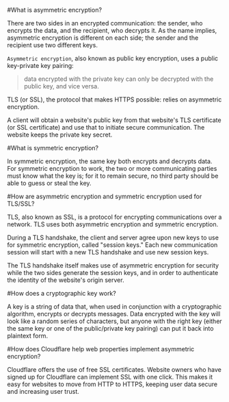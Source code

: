 #What is asymmetric encryption?

There are two sides in an encrypted communication: the sender, who encrypts the data,
and the recipient, who decrypts it. As the name implies, asymmetric encryption is
different on each side; the sender and the recipient use two different keys.

`Asymmetric encryption`, also known as public key encryption, uses a public key-private key pairing:

> data encrypted with the private key can only be decrypted with the public key, and vice versa.

TLS (or SSL), the protocol that makes HTTPS possible: relies on asymmetric encryption.

A client will obtain a website's public key from that website's TLS certificate (or SSL certificate)
and use that to initiate secure communication.
The website keeps the private key secret.

#What is symmetric encryption?

In symmetric encryption, the same key both encrypts and decrypts data.
For symmetric encryption to work, the two or more communicating parties must know what the key is;
for it to remain secure, no third party should be able to guess or steal the key.

#How are asymmetric encryption and symmetric encryption used for TLS/SSL?

TLS, also known as SSL, is a protocol for encrypting communications over a network.
TLS uses both asymmetric encryption and symmetric encryption.

During a TLS handshake, the client and server agree upon new keys to use for symmetric encryption,
called "session keys." Each new communication session will start with a new TLS handshake and
use new session keys.

The TLS handshake itself makes use of asymmetric encryption for security while the two sides generate the
session keys, and in order to authenticate the identity of the website's origin server.

#How does a cryptographic key work?

A key is a string of data that, when used in conjunction with a cryptographic algorithm, encrypts or decrypts
messages. Data encrypted with the key will look like a random series of characters,
but anyone with the right key (either the same key or one of the public/private key pairing)
can put it back into plaintext form.

#How does Cloudflare help web properties implement asymmetric encryption?

Cloudflare offers the use of free SSL certificates. Website owners who have signed up for
Cloudflare can implement SSL with one click. This makes it easy for websites to move from HTTP to HTTPS,
keeping user data secure and increasing user trust.
